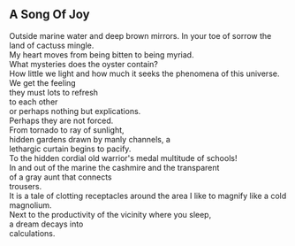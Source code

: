 A Song Of Joy
-------------
Outside marine water and deep brown mirrors. In your toe of sorrow the land of cactuss mingle.  
My heart moves from being bitten to being myriad.  
What mysteries does the oyster contain?  
How little we light and how much it seeks the phenomena of this universe.  
We get the feeling  
they must lots to refresh  
to each other  
or perhaps nothing but explications.  
Perhaps they are not forced.  
From tornado to ray of sunlight,  
hidden gardens drawn by manly channels, a  
lethargic curtain begins to pacify.  
To the hidden cordial old warrior's medal multitude of schools!  
In and out of the marine the cashmire and the transparent  
of a gray aunt that connects  
trousers.  
It is a tale of clotting receptacles around the area I like to magnify like a cold magnolium.  
Next to the productivity of the vicinity where you sleep,  
a dream decays into  
calculations.  
